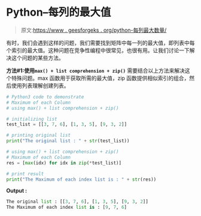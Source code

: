 # Python–每列的最大值

> 原文:[https://www . geesforgeks . org/python-每列最大数量/](https://www.geeksforgeeks.org/python-maximum-of-each-column/)

有时，我们会遇到这样的问题，我们需要找到矩阵中每一列的最大值，即列表中每个索引的最大值。这种问题在竞争性编程中很常见，也很有用。让我们讨论一下解决这个问题的某些方法。

**方法#1:使用`max() + list comprehension + zip()`**
需要结合以上方法来解决这个特殊问题。max 函数用于获取所需的最大值，zip 函数提供相似索引的组合，然后使用列表理解创建列表。

```py
# Python3 code to demonstrate
# Maximum of each Column
# using max() + list comprehension + zip()

# initializing list
test_list = [[3, 7, 6], [1, 3, 5], [9, 3, 2]]

# printing original list
print("The original list : " + str(test_list))

# using max() + list comprehension + zip()
# Maximum of each Column
res = [max(idx) for idx in zip(*test_list)]

# print result
print("The Maximum of each index list is : " + str(res))
```

**Output :**

```py
The original list : [[3, 7, 6], [1, 3, 5], [9, 3, 2]]
The Maximum of each index list is : [9, 7, 6]

```